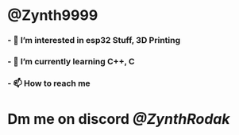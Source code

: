 #       @Zynth9999
### - 👀 I’m interested in esp32 Stuff, 3D Printing
### - 🌱 I’m currently learning C++, C
### - 📫 How to reach me 
#     Dm me on discord ***@ZynthRodak***

<!---
Zynth9999/Zynth9999 is a ✨ special ✨ repository because its `README.md` (this file) appears on your GitHub profile.         Im too lazy to
You can click the Preview link to take a look at your changes.                                                                  delete this
--->
